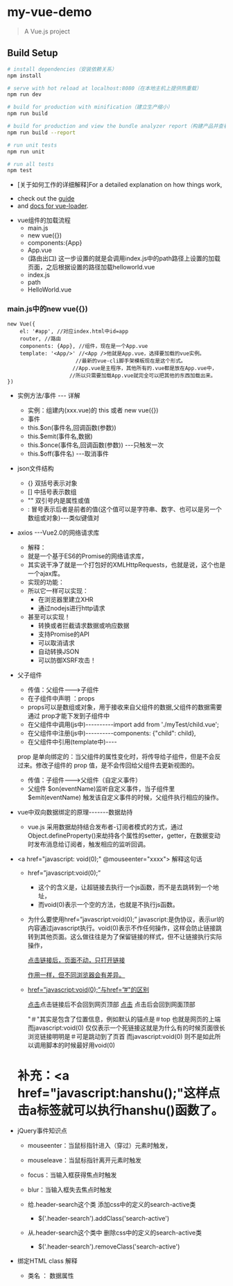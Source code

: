 # my-vue-demo

> A Vue.js project

## Build Setup

``` bash
# install dependencies（安装依赖关系）
npm install

# serve with hot reload at localhost:8080（在本地主机上提供热重载）
npm run dev

# build for production with minification（建立生产缩小）
npm run build

# build for production and view the bundle analyzer report（构建产品并查看包分析器报告）
npm run build --report

# run unit tests
npm run unit

# run all tests
npm test
```

* [关于如何工作的详细解释]For a detailed explanation on how things work, 
- check out the [guide](http://vuejs-templates.github.io/webpack/) 
- and [docs for vue-loader](http://vuejs.github.io/vue-loader).



* vue组件的加载流程
	- main.js
	- new vue({})
	- components:{App}
	- App.vue
	- <router-view/>(路由出口)   这一步设置的就是会调用index.js中的path路径上设置的加载页面，之后根据设置的路径加载helloworld.vue
	- index.js
	- path
	- HelloWorld.vue


### main.js中的new vue({})
	new Vue({
	 	el: '#app', //对应index.html中id=app
	 	router, //路由
	 	components: {App}, //组件，现在是一个App.vue
	 	template: '<App/>' //<App />他就是App.vue，选择要加载的vue实例。
	 					  //最新的vue-cli脚手架模板现在是这个形式。
	 					 //App.vue是主程序，其他所有的.vue都是放在App.vue中，
	 					//所以只需要加载App.vue就完全可以把其他的东西加载出来。
	})


* 实例方法/事件  --- 详解
	- 实例：组建内(xxx.vue)的  this  或者    new vue({})
	- 事件
	 + this.$on(事件名,回调函数(参数))
	 + this.$emit(事件名,数据)
	 + this.$once(事件名,回调函数(参数))   ---只触发一次
	 + this.$off(事件名)   ---取消事件
	 
	 
	 
* json文件结构
	- {} 双括号表示对象
	- [] 中括号表示数组
	- "" 双引号内是属性或值
	- :  冒号表示后者是前者的值(这个值可以是字符串、数字、也可以是另一个数组或对象)---类似键值对


* axios   ---Vue2.0的网络请求库
	- 解释：
	 + 就是一个基于ES6的Promise的网络请求库，
	 + 其实说干净了就是一个打包好的XMLHttpRequests，也就是说，这个也是一个ajax库。
	- 实现的功能：
	 + 所以它一样可以实现：
	 	+ 在浏览器里建立XHR
	 	+ 通过nodejs进行http请求
	 + 甚至可以实现！
	 	+ 转换或者拦截请求数据或响应数据
	 	+ 支持Promise的API
	 	+ 可以取消请求
	 	+ 自动转换JSON
	 	+ 可以防御XSRF攻击！
	 	

* 父子组件 
	- 传值：父组件--->子组件
	 + 在子组件中声明 ：props
	 + props可以是数组或对象，用于接收来自父组件的数据,父组件的数据需要通过 prop才能下发到子组件中
	 + 在父组件中调用(js中)----------import add from './myTest/child.vue';
	 + 在父组件中注册(js中)----------components: {"child": child},
	 + 在父组件中引用(template中)----<child></child>
	
	prop 是单向绑定的：当父组件的属性变化时，将传导给子组件，但是不会反过来。修改子组件的 prop 值，是不会传回给父组件去更新视图的。 
	- 传值：子组件--->父组件（自定义事件）
	 + 父组件 $on(eventName)监听自定义事件，当子组件里 $emit(eventName) 触发该自定义事件的时候，父组件执行相应的操作。
	
* vue中双向数据绑定的原理-------数据劫持
	+ vue.js 采用数据劫持结合发布者-订阅者模式的方式，通过Object.defineProperty()来劫持各个属性的setter，getter，在数据变动时发布消息给订阅者，触发相应的监听回调。


* <a href="javascript: void(0);" @mouseenter="xxxx"></a>   解释这句话

	- href=”javascript:void(0);”
		+ 这个的含义是，让超链接去执行一个js函数，而不是去跳转到一个地址，
		+ 而void(0)表示一个空的方法，也就是不执行js函数。
				
	- 为什么要使用href=”javascript:void(0);”
		javascript:是伪协议，表示url的内容通过javascript执行。void(0)表示不作任何操作，这样会防止链接跳转到其他页面。这么做往往是为了保留链接的样式，但不让链接执行实际操作，
		
		<a href="javascript：void(0)" onClick="window.open()"> 点击链接后，页面不动，只打开链接
		
		<a href="#" onclick="javascript:return false;"> 作用一样，但不同浏览器会有差异。
	
	- href=”javascript:void(0);”与href=”#"的区别
		
		<a href="javascript:void(0)">点击</a>点击链接后不会回到网页顶部 <a href="#">点击</a> 点击后会回到网面顶部
		
		"＃"其实是包含了位置信息，例如默认的锚点是＃top 也就是网页的上端
		而javascript:void(0) 仅仅表示一个死链接这就是为什么有的时候页面很长浏览链接明明是＃可是跳动到了页首
		而javascript:void(0) 则不是如此所以调用脚本的时候最好用void(0)
		
	 # 补充：<a href="javascript:hanshu();"这样点击a标签就可以执行hanshu()函数了。
	 
* jQuery事件知识点
	- mouseenter：当鼠标指针进入（穿过）元素时触发，
	- mouseleave：当鼠标指针离开元素时触发
	
	- focus：当输入框获得焦点时触发
	- blur：当输入框失去焦点时触发
	
	- 给.header-search这个类    添加css中的定义的search-active类
		+ $('.header-search').addClass('search-active')
	- 从.header-search这个类中 删除css中的定义的search-active类
		+ $('.header-search').removeClass('search-active')
	 

* 绑定HTML class 解释
	- <div v-bind:class="{ active: isActive }"></div>
						             类名     ：    数据属性